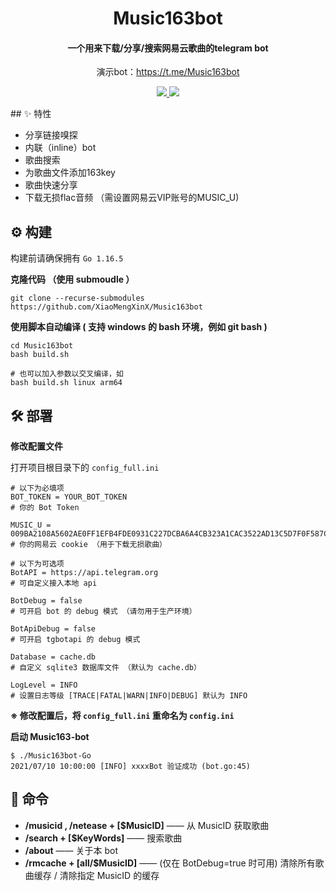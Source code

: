 <h1 align="center">Music163bot</h1>

<h4 align="center">一个用来下载/分享/搜索网易云歌曲的telegram bot</h4>

<p align="center">演示bot：<a href="https://t.me/Music163bot">https://t.me/Music163bot</a></p>

<p align="center">
	<a href="https://goreportcard.com/report/github.com/XiaoMengXinX/Music163bot-Go">
      <img src="https://goreportcard.com/badge/github.com/XiaoMengXinX/Music163bot-Go?style=flat-square">
	</a>
	<a href="https://github.com/XiaoMengXinX/Music163bot-Go/releases">
    <img src="https://img.shields.io/github/v/release/XiaoMengXinX/Music163bot-Go?include_prereleases&style=flat-square">
  </a>
</p>
## ✨ 特性

- 分享链接嗅探
- 内联（inline）bot
- 歌曲搜索
- 为歌曲文件添加163key
- 歌曲快速分享
- 下载无损flac音频 （需设置网易云VIP账号的MUSIC_U)

## ⚙️ 构建

构建前请确保拥有 `Go 1.16.5`

**克隆代码 （使用 submoudle ）**

```
git clone --recurse-submodules https://github.com/XiaoMengXinX/Music163bot
```

**使用脚本自动编译 ( 支持 windows 的 bash 环境，例如 git bash )**

```
cd Music163bot
bash build.sh 

# 也可以加入参数以交叉编译，如
bash build.sh linux arm64
```

## 🛠️ 部署

**修改配置文件**

打开项目根目录下的 `config_full.ini`

```
# 以下为必填项
BOT_TOKEN = YOUR_BOT_TOKEN
# 你的 Bot Token

MUSIC_U = 009BA2108A5602AE0FF1EFB4FDE0931C227DCBA6A4CB323A1CAC3522AD13C5D7F0F587C9D0738103B46E0425B2BC0F50386B1106358EC75FC89E6E178D0$
# 你的网易云 cookie （用于下载无损歌曲）

# 以下为可选项
BotAPI = https://api.telegram.org
# 可自定义接入本地 api

BotDebug = false
# 可开启 bot 的 debug 模式 （请勿用于生产环境）

BotApiDebug = false
# 可开启 tgbotapi 的 debug 模式

Database = cache.db
# 自定义 sqlite3 数据库文件 （默认为 cache.db）

LogLevel = INFO
# 设置日志等级 [TRACE|FATAL|WARN|INFO|DEBUG] 默认为 INFO

```

**※ 修改配置后，将 `config_full.ini` 重命名为 `config.ini`**

**启动 Music163-bot**

```
$ ./Music163bot-Go
2021/07/10 10:00:00 [INFO] xxxxBot 验证成功 (bot.go:45)
```

## 🤖 命令

- **/musicid , /netease + [$MusicID]**  —— 从 MusicID 获取歌曲
- **/search + [$KeyWords]** —— 搜索歌曲
- **/about** —— 关于本 bot
- **/rmcache + [all/$MusicID]** —— (仅在 BotDebug=true 时可用)  清除所有歌曲缓存 / 清除指定 MusicID 的缓存

